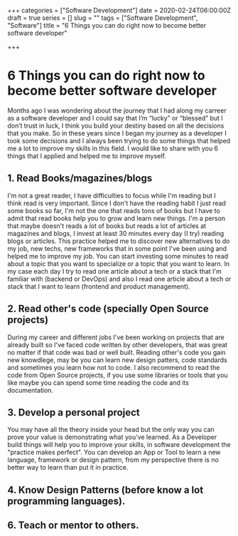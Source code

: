 +++
categories = ["Software Development"]
date = 2020-02-24T06:00:00Z
draft = true
series = []
slug = ""
tags = ["Software Development", "Software"]
title = "6 Things you can do right now to become better software developer"

+++
# 6 Things you can do right now to become better software developer

Months ago I was wondering about the journey that I had along my carreer as a software developer and I could say that I’m “lucky” or “blessed” but I don’t trust in luck, I think you build your destiny based on all the decisions that you make. So in these years since I began my journey as a developer I took some decisions and I always been trying to do some things that helped me a lot to improve my skills in this field. I would like to share with you 6 things that I applied and helped me to improve myself. 

## 1. Read Books/magazines/blogs

I'm not a great reader, I have difficulties to focus while I'm reading but I think read is very important. Since I don't have the reading habit I just read some books so far, I'm not the one that reads tons of books but I have to admit that read books help you to grow and learn new things. I'm a person that maybe doesn't reads a lot of books but reads a lot of articles at magazines and blogs, I invest at least 30 minutes every day (I try) reading blogs or articles. This practice helped me to discover new alternatives to do my job, new techs, new frameworks that in some point I've been using and helped me to improve my job. You can start investing some minutes to read about a topic that you want to specialize or a topic that you want to learn. In my case each day I try to read one article about a tech or a stack that I'm familiar with (backend or DevOps) and also I read one article about a tech or stack that I want to learn (frontend and product management).

## 2. Read other's code (specially Open Source projects)

During my career and different jobs I've been working on projects that are already built so I've faced code written by other developers, that was great no matter if that code was bad or well built. Reading other's code you gain new knowdlege, may be you can learn new design patters, code standards and sometimes you learn how not to code.
I also recommend to read the code from Open Source projects, if you use some libraries or tools that you like maybe you can spend some time reading the code and its documentation.


## 3. Develop a personal project

You may have all the theory inside your head but the only way you can prove your value is demonstrating what you've learned. As a Developer build things will help you to improve your skills, in software development the "practice makes perfect". You can develop an App or Tool to learn a new language, framework or design pattern, from my perspective there is no better way to learn than put it in practice. 

## 4. Know Design Patterns (before know a lot programming languages).



## 6. Teach or mentor to others.